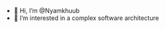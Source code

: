 - 👋 Hi, I’m @Nyamkhuub
- 👀 I’m interested in a complex software architecture

<!---
Nyamkhuub/Nyamkhuub is a ✨ special ✨ repository because its `README.md` (this file) appears on your GitHub profile.
You can click the Preview link to take a look at your changes.
--->
